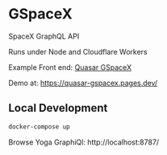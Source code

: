 # GSpaceX

SpaceX GraphQL API

Runs under Node and Cloudflare Workers

Example Front end: [Quasar GSpaceX](https://github.com/gspacex/quasar-gspacex)

Demo at: https://quasar-gspacex.pages.dev/

## Local Development

```bash
docker-compose up
```

Browse Yoga GraphiQl:  http://localhost:8787/